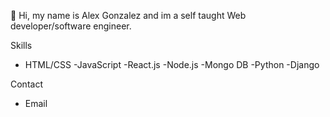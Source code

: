 👋 Hi, my name is Alex Gonzalez and im a self taught Web developer/software engineer. 
 
 Skills
 - HTML/CSS
 -JavaScript
 -React.js
 -Node.js
 -Mongo DB
 -Python
 -Django

Contact
- Email


<!---
spon7ge/spon7ge is a ✨ special ✨ repository because its `README.md` (this file) appears on your GitHub profile.
You can click the Preview link to take a look at your changes.
--->
